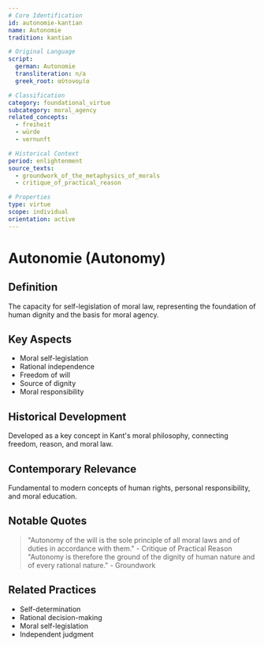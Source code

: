 ```yaml
---
# Core Identification
id: autonomie-kantian
name: Autonomie
tradition: kantian

# Original Language
script:
  german: Autonomie
  transliteration: n/a
  greek_root: αὐτονομία

# Classification
category: foundational_virtue
subcategory: moral_agency
related_concepts:
  - freiheit
  - würde
  - vernunft

# Historical Context
period: enlightenment
source_texts:
  - groundwork_of_the_metaphysics_of_morals
  - critique_of_practical_reason

# Properties
type: virtue
scope: individual
orientation: active
---
```


# Autonomie (Autonomy)

## Definition
The capacity for self-legislation of moral law, representing the foundation of human dignity and the basis for moral agency.

## Key Aspects
- Moral self-legislation
- Rational independence
- Freedom of will
- Source of dignity
- Moral responsibility

## Historical Development
Developed as a key concept in Kant's moral philosophy, connecting freedom, reason, and moral law.

## Contemporary Relevance
Fundamental to modern concepts of human rights, personal responsibility, and moral education.

## Notable Quotes
> "Autonomy of the will is the sole principle of all moral laws and of duties in accordance with them." - Critique of Practical Reason
> "Autonomy is therefore the ground of the dignity of human nature and of every rational nature." - Groundwork

## Related Practices
- Self-determination
- Rational decision-making
- Moral self-legislation
- Independent judgment